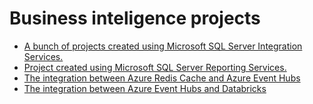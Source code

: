 # Business inteligence projects

+ [A bunch of projects created using Microsoft SQL Server Integration Services.](https://github.com/scrubele/analytical-databases/tree/microsoft-ssis-projects)
+ [Project created using Microsoft SQL Server Reporting Services.](https://github.com/scrubele/analytical-databases/tree/microsoft-ssrs-projects)
+ [The integration between Azure Redis Cache and Azure Event Hubs](https://github.com/scrubele/analytical-databases/tree/redis)
+ [The integration between Azure Event Hubs and Databricks](https://github.com/scrubele/analytical-databases/tree/databricks)
